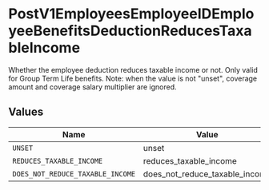 # PostV1EmployeesEmployeeIDEmployeeBenefitsDeductionReducesTaxableIncome

Whether the employee deduction reduces taxable income or not. Only valid for Group Term Life benefits. Note: when the value is not "unset", coverage amount and coverage salary multiplier are ignored.


## Values

| Name                             | Value                            |
| -------------------------------- | -------------------------------- |
| `UNSET`                          | unset                            |
| `REDUCES_TAXABLE_INCOME`         | reduces_taxable_income           |
| `DOES_NOT_REDUCE_TAXABLE_INCOME` | does_not_reduce_taxable_income   |